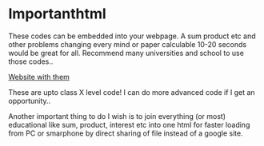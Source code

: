 # Importanthtml
These codes can be embedded into your webpage. A sum product etc and other problems changing every mind or paper calculable 10-20 seconds would be great for all. Recommend many universities and school to use those codes..


[Website with them](https://sites.google.com/view/exinc2/home/)

These are upto class X level code! I can do more advanced code if I get an opportunity..

Another important thing to do I wish is to join everything (or most)  educational like sum, product, interest etc into one html for faster loading from PC or smarphone by direct sharing of file instead of a google site.
